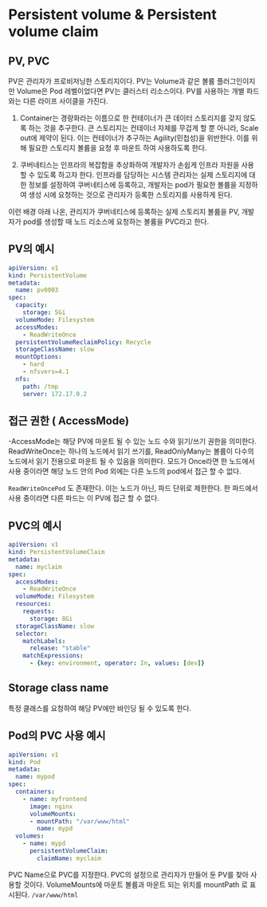 # Persistent volume & Persistent volume claim

## PV, PVC

PV은 관리자가 프로비저닝한 스토리지이다. PV는 Volume과 같은 볼륨 플러그인이지만 Volume은 Pod 레벨이었다면 PV는 클러스터 리소스이다. PV를 사용하는 개별 파드와는 다른 라이프 사이클을 가진다.    

1. Container는 경량화라는 이름으로 한 컨테이너가 큰 데이터 스토리지를 갖지 않도록 하는 것을 추구한다. 큰 스토리지는 컨테이너 자체를 무겁게 할 뿐 아니라, Scale out에 제약이 된다. 이는 컨테이너가 추구하는 Agility(민첩성)을 위반한다. 이를 위해 필요한 스토리지 볼륨을 요청 후 마운트 하여 사용하도록 한다.

2. 쿠버네티스는 인프라의 복잡함을 추상화하여 개발자가 손쉽게 인프라 자원을 사용할 수 있도록 하고자 한다. 인프라를 담당하는 시스템 관리자는 실제 스토리지에 대한 정보를 설정하여 쿠버네티스에 등록하고, 개발자는 pod가 필요한 볼륨을 지정하여 생성 시에 요청하는 것으로 관리자가 등록한 스토리지를 사용하게 된다. 

이런 배경 아래 나온, 관리지가 쿠버네티스에 등록하는 실제 스토리지 볼륨을 PV, 개발자가 pod를 생성할 때 노드 리소스에 요청하는 볼륨을 PVC라고 한다. 

## PV의 예시

``` yaml
apiVersion: v1
kind: PersistentVolume
metadata:
  name: pv0003
spec:
  capacity:
    storage: 5Gi
  volumeMode: Filesystem
  accessModes:
    - ReadWriteOnce
  persistentVolumeReclaimPolicy: Recycle
  storageClassName: slow
  mountOptions:
    - hard
    - nfsvers=4.1
  nfs:
    path: /tmp
    server: 172.17.0.2
```

## 접근 권한 ( AccessMode)
-AccessMode는 해당 PV에 마운트 될 수 있는 노드 수와 읽기/쓰기 권한을 의미한다. ReadWriteOnce는 하나의 노드에서 읽기 쓰기를, ReadOnlyMany는 볼륨이 다수의 노드에서 읽기 전용으로 마운트 될 수 있음을 의미한다. 모드가 Once라면 한 노드에서 사용 중이라면 해당 노드 안의 Pod 외에는 다른 노드의 pod에서 접근 할 수 없다.   

`ReadWriteOncePod` 도 존재한다. 이는 노드가 아닌, 파드 단위로 제한한다. 한 파드에서 사용 중이라면 다른 파드는 이 PV에 접근 할 수 없다.   

## PVC의 예시 

```yaml
apiVersion: v1
kind: PersistentVolumeClaim
metadata:
  name: myclaim
spec:
  accessModes:
    - ReadWriteOnce
  volumeMode: Filesystem
  resources:
    requests:
      storage: 8Gi
  storageClassName: slow
  selector:
    matchLabels:
      release: "stable"
    matchExpressions:
      - {key: environment, operator: In, values: [dev]}
```

## Storage class name

특정 클래스를 요청하여 해당 PV에만 바인딩 될 수 있도록 한다. 

## Pod의 PVC 사용 예시

```yaml
apiVersion: v1
kind: Pod
metadata:
  name: mypod
spec:
  containers:
    - name: myfrontend
      image: nginx
      volumeMounts:
      - mountPath: "/var/www/html"
        name: mypd
  volumes:
    - name: mypd
      persistentVolumeClaim:
        claimName: myclaim
```

PVC Name으로 PVC를 지정한다. PVC의 설정으로 관리자가 만들어 둔 PV를 찾아 사용할 것이다. VolumeMounts에 마운트 볼륨과 마운트 되는 위치를 mountPath 로 표시된다. `/var/www/html`
